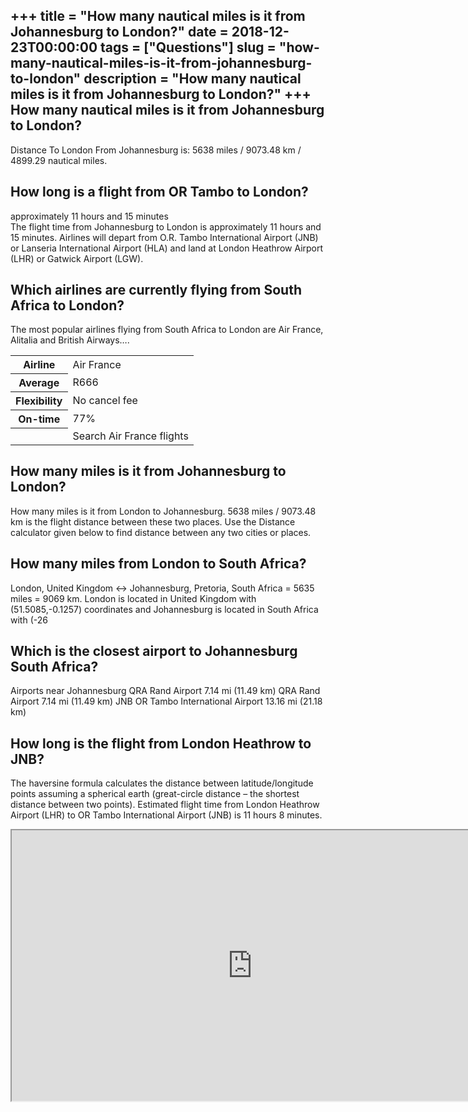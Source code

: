 +++
title = "How many nautical miles is it from Johannesburg to London?"
date = 2018-12-23T00:00:00
tags = ["Questions"]
slug = "how-many-nautical-miles-is-it-from-johannesburg-to-london"
description = "How many nautical miles is it from Johannesburg to London?"
+++
How many nautical miles is it from Johannesburg to London?
----------------------------------------------------------

Distance To London From Johannesburg is: 5638 miles / 9073.48 km / 4899.29 nautical miles.

How long is a flight from OR Tambo to London?
---------------------------------------------

approximately 11 hours and 15 minutes  
The flight time from Johannesburg to London is approximately 11 hours and 15 minutes. Airlines will depart from O.R. Tambo International Airport (JNB) or Lanseria International Airport (HLA) and land at London Heathrow Airport (LHR) or Gatwick Airport (LGW).

Which airlines are currently flying from South Africa to London?
----------------------------------------------------------------

The most popular airlines flying from South Africa to London are Air France, Alitalia and British Airways….

<table><tr><th>Airline</th><td>Air France</td></tr><tr><th>Average</th><td>R666</td></tr><tr><th>Flexibility</th><td>No cancel fee</td></tr><tr><th>On-time</th><td>77%</td></tr><tr><th></th><td>Search Air France flights</td></tr></table>

How many miles is it from Johannesburg to London?
-------------------------------------------------

How many miles is it from London to Johannesburg. 5638 miles / 9073.48 km is the flight distance between these two places. Use the Distance calculator given below to find distance between any two cities or places.

How many miles from London to South Africa?
-------------------------------------------

London, United Kingdom ↔ Johannesburg, Pretoria, South Africa = 5635 miles = 9069 km. London is located in United Kingdom with (51.5085,-0.1257) coordinates and Johannesburg is located in South Africa with (-26

Which is the closest airport to Johannesburg South Africa?
----------------------------------------------------------

Airports near Johannesburg QRA Rand Airport 7.14 mi (11.49 km) QRA Rand Airport 7.14 mi (11.49 km) JNB OR Tambo International Airport 13.16 mi (21.18 km)

How long is the flight from London Heathrow to JNB?
---------------------------------------------------

The haversine formula calculates the distance between latitude/longitude points assuming a spherical earth (great-circle distance – the shortest distance between two points). Estimated flight time from London Heathrow Airport (LHR) to OR Tambo International Airport (JNB) is 11 hours 8 minutes.

<iframe allow="accelerometer; autoplay; clipboard-write; encrypted-media; gyroscope; picture-in-picture" allowfullscreen="" class="__youtube_prefs__  epyt-is-override  no-lazyload" data-no-lazy="1" data-origheight="433" data-origwidth="770" data-skipgform_ajax_framebjll="" height="433" id="_ytid_58423" loading="lazy" src="https://www.youtube.com/embed/aHefrCbEkTU?enablejsapi=1&autoplay=0&cc_load_policy=0&cc_lang_pref=&iv_load_policy=1&loop=0&modestbranding=0&rel=1&fs=1&playsinline=0&autohide=2&theme=dark&color=red&controls=1&" title="YouTube player" width="770"></iframe>